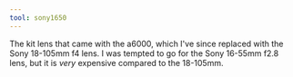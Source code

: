```yaml
---
tool: sony1650
---
```


The kit lens that came with the a6000, which I've since replaced with the Sony 18-105mm f4 lens. I was tempted to go for the Sony 16-55mm f2.8 lens, but it is _very_ expensive compared to the 18-105mm.
